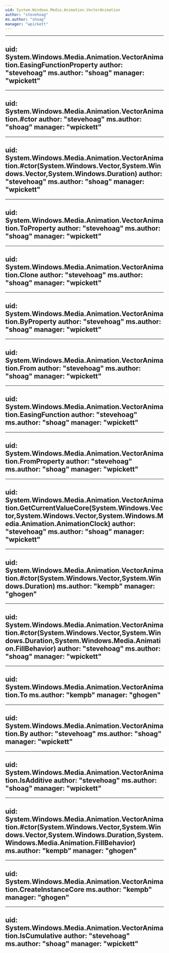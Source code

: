 ```yaml
---
uid: System.Windows.Media.Animation.VectorAnimation
author: "stevehoag"
ms.author: "shoag"
manager: "wpickett"
---
```


---
uid: System.Windows.Media.Animation.VectorAnimation.EasingFunctionProperty
author: "stevehoag"
ms.author: "shoag"
manager: "wpickett"
---

---
uid: System.Windows.Media.Animation.VectorAnimation.#ctor
author: "stevehoag"
ms.author: "shoag"
manager: "wpickett"
---

---
uid: System.Windows.Media.Animation.VectorAnimation.#ctor(System.Windows.Vector,System.Windows.Vector,System.Windows.Duration)
author: "stevehoag"
ms.author: "shoag"
manager: "wpickett"
---

---
uid: System.Windows.Media.Animation.VectorAnimation.ToProperty
author: "stevehoag"
ms.author: "shoag"
manager: "wpickett"
---

---
uid: System.Windows.Media.Animation.VectorAnimation.Clone
author: "stevehoag"
ms.author: "shoag"
manager: "wpickett"
---

---
uid: System.Windows.Media.Animation.VectorAnimation.ByProperty
author: "stevehoag"
ms.author: "shoag"
manager: "wpickett"
---

---
uid: System.Windows.Media.Animation.VectorAnimation.From
author: "stevehoag"
ms.author: "shoag"
manager: "wpickett"
---

---
uid: System.Windows.Media.Animation.VectorAnimation.EasingFunction
author: "stevehoag"
ms.author: "shoag"
manager: "wpickett"
---

---
uid: System.Windows.Media.Animation.VectorAnimation.FromProperty
author: "stevehoag"
ms.author: "shoag"
manager: "wpickett"
---

---
uid: System.Windows.Media.Animation.VectorAnimation.GetCurrentValueCore(System.Windows.Vector,System.Windows.Vector,System.Windows.Media.Animation.AnimationClock)
author: "stevehoag"
ms.author: "shoag"
manager: "wpickett"
---

---
uid: System.Windows.Media.Animation.VectorAnimation.#ctor(System.Windows.Vector,System.Windows.Duration)
ms.author: "kempb"
manager: "ghogen"
---

---
uid: System.Windows.Media.Animation.VectorAnimation.#ctor(System.Windows.Vector,System.Windows.Duration,System.Windows.Media.Animation.FillBehavior)
author: "stevehoag"
ms.author: "shoag"
manager: "wpickett"
---

---
uid: System.Windows.Media.Animation.VectorAnimation.To
ms.author: "kempb"
manager: "ghogen"
---

---
uid: System.Windows.Media.Animation.VectorAnimation.By
author: "stevehoag"
ms.author: "shoag"
manager: "wpickett"
---

---
uid: System.Windows.Media.Animation.VectorAnimation.IsAdditive
author: "stevehoag"
ms.author: "shoag"
manager: "wpickett"
---

---
uid: System.Windows.Media.Animation.VectorAnimation.#ctor(System.Windows.Vector,System.Windows.Vector,System.Windows.Duration,System.Windows.Media.Animation.FillBehavior)
ms.author: "kempb"
manager: "ghogen"
---

---
uid: System.Windows.Media.Animation.VectorAnimation.CreateInstanceCore
ms.author: "kempb"
manager: "ghogen"
---

---
uid: System.Windows.Media.Animation.VectorAnimation.IsCumulative
author: "stevehoag"
ms.author: "shoag"
manager: "wpickett"
---
